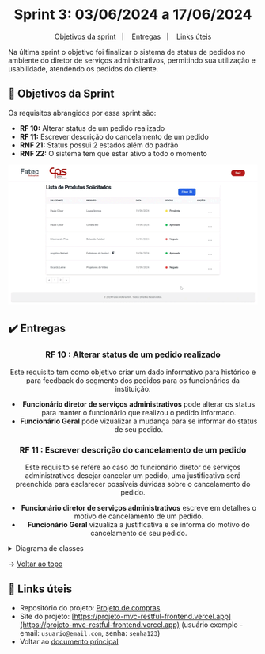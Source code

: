 <span id="topo">

<h1 align="center">Sprint 3: 03/06/2024 a 17/06/2024</h1>

<p align="center">
    <a href="#objetivos">Objetivos da sprint</a> &nbsp |&nbsp &nbsp
    <a href="#entregas">Entregas</a> &nbsp |&nbsp &nbsp
    <a href="#links">Links úteis</a>
</p>

Na última sprint o objetivo foi finalizar o sistema de status de pedidos no ambiente do diretor de serviços administrativos, permitindo sua utilização e usabilidade, atendendo os pedidos do cliente.

<span id="objetivos">

## :dart: Objetivos da Sprint

Os requisitos abrangidos por essa sprint são:
- **RF 10:** Alterar status de um pedido realizado
- **RF 11:** Escrever descrição do cancelamento de um pedido
- **RNF 21:** Status possui 2 estados além do padrão
- **RNF 22:** O sistema tem que estar ativo a todo o momento

<div align="center">

![demo](./demo.gif)
</div>

<span id="entregas">

## :heavy_check_mark: Entregas

<div align="center">

### RF 10 : Alterar status de um pedido realizado

Este requisito tem como objetivo criar um dado informativo para histórico e para feedback do segmento dos pedidos para os funcionários da instituição.

- **Funcionário diretor de serviços administrativos** pode alterar os status para manter o funcionário que realizou o pedido informado.
- **Funcionário Geral** pode vizualizar a mudança para se informar do status de seu pedido.

### RF 11 : Escrever descrição do cancelamento de um pedido

Este requisito se refere ao caso do funcionário diretor de serviços administrativos desejar cancelar um pedido, uma justificativa será preenchida para esclarecer possíveis dúvidas sobre o cancelamento do pedido.

- **Funcionário diretor de serviços administrativos** escreve em detalhes o motivo de cancelamento de um pedido.
- **Funcionário Geral** vizualiza a justificativa e se informa do motivo do cancelamento de seu pedido.

</div>

<details>
   <summary>Diagrama de classes</summary>
   <h4>Diagrama de classes mapeado do frontend</h4>
    
   ![image](https://github.com/paulovictorio/Documentacao_projetoCompras/assets/127141305/1ff24ea3-3fcc-4c4e-807f-66218933f2e0)
    
</details>

→ [Voltar ao topo](#topo)
    
<span id="links">

## :link: Links úteis

- Repositório do projeto: [Projeto de compras](https://github.com/thiago-diegoli/Projeto-MVC-RESTful)
- Site do projeto: [https://projeto-mvc-restful-frontend.vercel.app](https://projeto-mvc-restful-frontend.vercel.app) (usuário exemplo - email: `usuario@email.com`, senha: `senha123`)
- Voltar ao [documento principal](https://github.com/paulovictorio/Documentacao_projetoCompras/blob/main/README.md)
